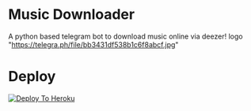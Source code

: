 # Music Downloader
A python based telegram bot to download music online via deezer!
logo "https://telegra.ph/file/bb3431df538b1c6f8abcf.jpg"

# Deploy
[![Deploy To Heroku](https://www.herokucdn.com/deploy/button.svg)](https://dashboard.heroku.com/new?template=https://github.com/Rexinazor/Music_Downloader)

